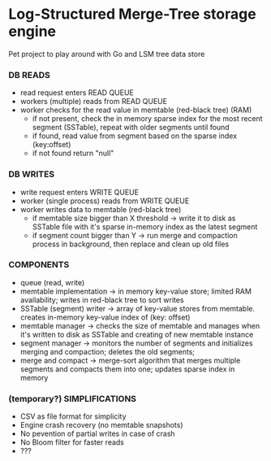# Log-Structured Merge-Tree storage engine

Pet project to play around with Go and LSM tree data store

### DB READS

- read request enters READ QUEUE
- workers (multiple) reads from READ QUEUE
- worker checks for the read value in memtable (red-black tree) (RAM)
    - if not present, check the in memory sparse index for the most recent segment (SSTable), repeat with older segments until found
    - if found, read value from segment based on the sparse index (key:offset)
    - if not found return "null"

### DB WRITES

- write request enters WRITE QUEUE
- worker (single process) reads from WRITE QUEUE
- worker writes data to memtable (red-black tree)
    - if memtable size bigger than X threshold -> write it to disk as SSTable file with it's sparse in-memory index as the latest segment
    - if segment count bigger than Y -> run merge and compaction process in background, then replace and clean up old files

### COMPONENTS

- queue (read, write)
- memtable implementation -> in memory key-value store; limited RAM availability; writes in red-black tree to sort writes
- SSTable (segment) writer -> array of key-value stores from memtable. creates in-memory key-value index of (key: offset)
- memtable manager -> checks the size of memtable and manages when it's written to disk as SSTable and creating of new memtable instance
- segment manager -> monitors the number of segments and initializes merging and compaction; deletes the old segments;
- merge and compact -> merge-sort algorithm that merges multiple segments and compacts them into one; updates sparse index in memory

### (temporary?) SIMPLIFICATIONS

- CSV as file format for simplicity
- Engine crash recovery (no memtable snapshots)
- No pevention of partial writes in case of crash
- No Bloom filter for faster reads
- ???
